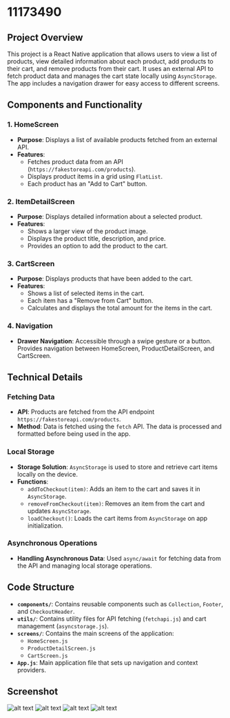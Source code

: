 # 11173490

## Project Overview

This project is a React Native application that allows users to view a list of products, view detailed information about each product, add products to their cart, and remove products from their cart. It uses an external API to fetch product data and manages the cart state locally using `AsyncStorage`. The app includes a navigation drawer for easy access to different screens.

## Components and Functionality

### 1. HomeScreen

- **Purpose**: Displays a list of available products fetched from an external API.
- **Features**:
  - Fetches product data from an API (`https://fakestoreapi.com/products`).
  - Displays product items in a grid using `FlatList`.
  - Each product has an "Add to Cart" button.

### 2. ItemDetailScreen

- **Purpose**: Displays detailed information about a selected product.
- **Features**:
  - Shows a larger view of the product image.
  - Displays the product title, description, and price.
  - Provides an option to add the product to the cart.

### 3. CartScreen

- **Purpose**: Displays products that have been added to the cart.
- **Features**:
  - Shows a list of selected items in the cart.
  - Each item has a "Remove from Cart" button.
  - Calculates and displays the total amount for the items in the cart.

### 4. Navigation

- **Drawer Navigation**: Accessible through a swipe gesture or a button. Provides navigation between HomeScreen, ProductDetailScreen, and CartScreen.

## Technical Details

### Fetching Data

- **API**: Products are fetched from the API endpoint `https://fakestoreapi.com/products`.
- **Method**: Data is fetched using the `fetch` API. The data is processed and formatted before being used in the app.

### Local Storage

- **Storage Solution**: `AsyncStorage` is used to store and retrieve cart items locally on the device.
- **Functions**:
  - `addToCheckout(item)`: Adds an item to the cart and saves it in `AsyncStorage`.
  - `removeFromCheckout(item)`: Removes an item from the cart and updates `AsyncStorage`.
  - `loadCheckout()`: Loads the cart items from `AsyncStorage` on app initialization.

### Asynchronous Operations

- **Handling Asynchronous Data**: Used `async/await` for fetching data from the API and managing local storage operations.



## Code Structure

- **`components/`**: Contains reusable components such as `Collection`, `Footer`, and `CheckoutHeader`.
- **`utils/`**: Contains utility files for API fetching (`fetchapi.js`) and cart management (`asyncstorage.js`).
- **`screens/`**: Contains the main screens of the application:
  - `HomeScreen.js`
  - `ProductDetailScreen.js`
  - `CartScreen.js`
- **`App.js`**: Main application file that sets up navigation and context providers.

## Screenshot
![alt text](checkout.jpg)
![alt text](drawernavigation.jpg)
![alt text](home.jpg)
![alt text](itemdetail.jpg)
